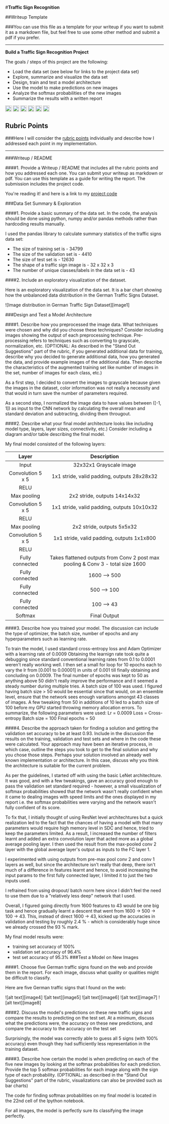 #**Traffic Sign Recognition** 

##Writeup Template

###You can use this file as a template for your writeup if you want to submit it as a markdown file, but feel free to use some other method and submit a pdf if you prefer.

---

**Build a Traffic Sign Recognition Project**

The goals / steps of this project are the following:
* Load the data set (see below for links to the project data set)
* Explore, summarize and visualize the data set
* Design, train and test a model architecture
* Use the model to make predictions on new images
* Analyze the softmax probabilities of the new images
* Summarize the results with a written report


[//]: # (Image References)

<img src="./test_examples/dataset.png" alt="dataset distribution" style="width: 20"/>
<img src="./test_examples/1.jpg" alt="Traffic Sign 1" style="width: 20"/>
<img src="./test_examples/2.jpg" alt="Traffic Sign 2" style="width: 20"/>
<img src="./test_examples/3.jpg" alt="Traffic Sign 3" style="width: 20"/>
<img src="./test_examples/4.jpg" alt="Traffic Sign 4" style="width: 20"/>
<img src="./test_examples/5.jpg" alt="Traffic Sign 5" style="width: 20"/>

## Rubric Points
###Here I will consider the [rubric points](https://review.udacity.com/#!/rubrics/481/view) individually and describe how I addressed each point in my implementation.  

---
###Writeup / README

####1. Provide a Writeup / README that includes all the rubric points and how you addressed each one. You can submit your writeup as markdown or pdf. You can use this template as a guide for writing the report. The submission includes the project code.

You're reading it! and here is a link to my [project code](https://github.com/aneesh3108/Udacity-SDCND/blob/master/CarND-Traffic-Sign-Classifier-Project-master/Traffic_Sign_Classifier.ipynb)

###Data Set Summary & Exploration

####1. Provide a basic summary of the data set. In the code, the analysis should be done using python, numpy and/or pandas methods rather than hardcoding results manually.

I used the pandas library to calculate summary statistics of the traffic
signs data set:

* The size of training set is - 34799
* The size of the validation set is - 4410
* The size of test set is - 12630
* The shape of a traffic sign image is - 32 x 32 x 3
* The number of unique classes/labels in the data set is - 43

####2. Include an exploratory visualization of the dataset.

Here is an exploratory visualization of the data set. It is a bar chart showing how the unbalanced data distribution in the German Traffic Signs Dataset.

![Image distribution in German Traffic Sign Dataset][image1]

###Design and Test a Model Architecture

####1. Describe how you preprocessed the image data. What techniques were chosen and why did you choose these techniques? Consider including images showing the output of each preprocessing technique. Pre-processing refers to techniques such as converting to grayscale, normalization, etc. (OPTIONAL: As described in the "Stand Out Suggestions" part of the rubric, if you generated additional data for training, describe why you decided to generate additional data, how you generated the data, and provide example images of the additional data. Then describe the characteristics of the augmented training set like number of images in the set, number of images for each class, etc.)

As a first step, I decided to convert the images to grayscale because given the images in the dataset, color information was not really a necessity and that would in turn save the number of parameters required. 

As a second step, I normalized the image data to have values between ([-1, 1]) as input to the CNN network by calculating the overall mean and standard deviation and subtracting, dividing them througout.

####2. Describe what your final model architecture looks like including model type, layers, layer sizes, connectivity, etc.) Consider including a diagram and/or table describing the final model.

My final model consisted of the following layers:

| Layer         		|     Description	        					| 
|:---------------------:|:---------------------------------------------:| 
| Input         		| 32x32x1 Grayscale image   							| 
| Convolution 5 x 5     	| 1x1 stride, valid padding, outputs 28x28x32 	|
| RELU					|												|
| Max pooling	      	| 2x2 stride,  outputs 14x14x32 				|
| Convolution 5 x 5	    | 1x1 stride, valid padding, outputs 10x10x32      									|
| RELU					|												|
| Max pooling	      	| 2x2 stride,  outputs 5x5x32 				|
| Convolution 5 x 5	    | 1x1 stride, valid padding, outputs 1x1x800      									|
| RELU					|												|
| Fully connected		| Takes flattened outputs from Conv 2 post max pooling & Conv 3 - total size 1600						|
| Fully connected		| 1600 --> 500						|
| Fully connected		| 500 --> 100						|
| Fully connected		| 100 --> 43						|
| Softmax				| Final Output     									|

####3. Describe how you trained your model. The discussion can include the type of optimizer, the batch size, number of epochs and any hyperparameters such as learning rate.

To train the model, I used standard cross-entropy loss and Adam Optimizer with a learning rate of 0.0009
Obtaining the learnign rate took quite a debugging since standard conventional learning rates from 0.1 to 0.0001 weren't really working well. I then set a small for loop for 10 epochs each to vary the lr from [0.001 to 0.00001] in units of 0.001 till finally obtaining and concluding on 0.0009. 
The final number of epochs was kept to 50 as anything above 50 didn't really improve the performance and it seemed a steady number during multiple tries. A batch size of 100 was used. I figured having batch size > 50 would be essential since that would, on an ensemble level, ensure that the network sees enough variations amongst 43 classes of images. A few tweaking from 50 in additions of 10 led to a batch size of 100 before my GPU started throwing memory allocation errors. 
To summarize, the following parameters were used: 
Lr            = 0.0009
Loss          = Cross-entropy
Batch size    = 100
Final epochs  = 50

####4. Describe the approach taken for finding a solution and getting the validation set accuracy to be at least 0.93. Include in the discussion the results on the training, validation and test sets and where in the code these were calculated. Your approach may have been an iterative process, in which case, outline the steps you took to get to the final solution and why you chose those steps. Perhaps your solution involved an already well known implementation or architecture. In this case, discuss why you think the architecture is suitable for the current problem.

As per the guidelines, I started off with using the basic LeNet architechture. It was good, and with a few tweakings, gave an accuracy good enough to pass the validation set standard required - however, a small visualization of softmax probabilities showed that the network wasn't really confident when it came to dealing images with speed limits and the ones displayed in my report i.e. the softmax probabilities were varying and the network wasn't fully confident of its score.

To fix that, I initially thought of using ResNet level architechtures but a quick realization led to the fact that the chances of having a model with that many parameters would require high memory level in SDC and hence, tried to keep the parameters limited. As a result, I increased the number of filters learnt and added an extra convolution layer that acted more as a global average pooling layer. I then used the result from the max-pooled conv 2 layer with the global average layer's output as inputs to the FC layer 1. 

I experimented with using outputs from pre-max pool conv 2 and conv 1 layers as well, but since the architecture isn't really that deep, there isn't much of a difference in features learnt and hence, to avoid increasing the input params to the first fully connected layer, I limited it to just the two inputs used. 

I refrained from using dropout/ batch norm here since I didn't feel the need to use them due to a "relatively less deep" network that I used. 

Overall, I figured going directly from 1600 features to 43 would be one big task and hence gradually learnt a descent that went from 1600 -> 500 -> 100 -> 43. This, instead of direct 1600 -> 43, kicked up the accuracies in validation and testing by roughly 2.4 % - which is considerably huge since we already crossed the 93 % mark. 

My final model results were:
* training set accuracy of 100%
* validation set accuracy of 96.4%
* test set accuracy of 95.3%
###Test a Model on New Images

####1. Choose five German traffic signs found on the web and provide them in the report. For each image, discuss what quality or qualities might be difficult to classify.

Here are five German traffic signs that I found on the web:

![alt text][image4] ![alt text][image5] ![alt text][image6] 
![alt text][image7] ![alt text][image8]

####2. Discuss the model's predictions on these new traffic signs and compare the results to predicting on the test set. At a minimum, discuss what the predictions were, the accuracy on these new predictions, and compare the accuracy to the accuracy on the test set 

Surprisingly, the model was correctly able to guess all 5 signs (with 100% accuracy) even though they had sufficiently less representation in the training dataset. 

####3. Describe how certain the model is when predicting on each of the five new images by looking at the softmax probabilities for each prediction. Provide the top 5 softmax probabilities for each image along with the sign type of each probability. (OPTIONAL: as described in the "Stand Out Suggestions" part of the rubric, visualizations can also be provided such as bar charts)

The code for finding softmax probabilities on my final model is located in the 22nd cell of the Ipython notebook.

For all images, the model is perfectly sure its classifying the image perfectly. 


